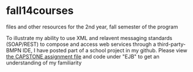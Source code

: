 fall14courses
=============

files and other resources for the 2nd year, fall semester of the program

To illustrate my ability to use XML and relavent messaging standards (SOAP/REST) to compose and access web services through a third-party-BMPN IDE, I have posted part of a school project in my github.  Please view <a href="https://github.com/cargilcm/fall14courses/blob/master/SOC%20Capstone%20Assignment.pdf">the CAPSTONE assignment file</a> and code under "EJB" to get an understanding of my familiarity 
